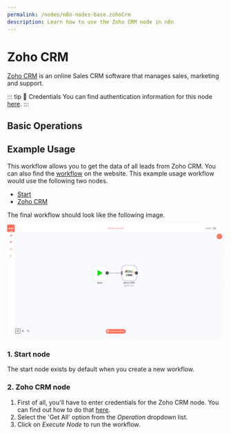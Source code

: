 ```yaml
---
permalink: /nodes/n8n-nodes-base.zohoCrm
description: Learn how to use the Zoho CRM node in n8n
---
```


# Zoho CRM

[Zoho CRM](https://www.zoho.com/crm/) is an online Sales CRM software that manages sales, marketing and support.

::: tip 🔑 Credentials
You can find authentication information for this node [here](../../../credentials/Zoho/README.md).
:::

## Basic Operations

<Resource node="n8n-nodes-base.zohoCrm" />

## Example Usage

This workflow allows you to get the data of all leads from Zoho CRM. You can also find the [workflow](https://n8n.io/workflows/552) on the website. This example usage workflow would use the following two nodes.
- [Start](../../core-nodes/Start/README.md)
- [Zoho CRM]()

The final workflow should look like the following image.

![A workflow with the Zoho CRM node](./workflow.png)

### 1. Start node

The start node exists by default when you create a new workflow.

### 2. Zoho CRM node

1. First of all, you'll have to enter credentials for the Zoho CRM node. You can find out how to do that [here](../../../credentials/Zoho/README.md).
2. Select the 'Get All' option from the *Operation* dropdown list.
3. Click on *Execute Node* to run the workflow.
